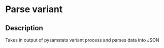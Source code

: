 # Parse variant

## Description
Takes in output of pysamstats variant process and parses data into JSON
